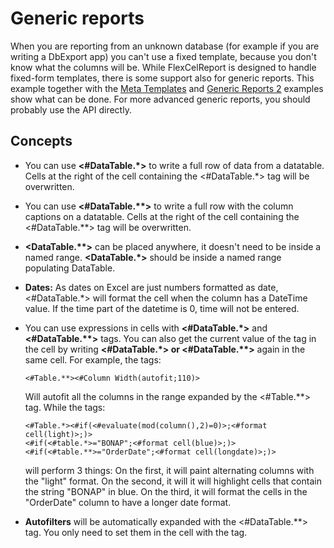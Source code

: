 # Generic reports

When you are reporting from an unknown database (for example if you are
writing a DbExport app) you can\'t use a fixed template, because you
don\'t know what the columns will be. While FlexCelReport is designed to
handle fixed-form templates, there is some support also for generic
reports. This example together with the [Meta Templates](https://doc.tmssoftware.com/flexcel/net/samples/vb/netframework/reports/meta-templates/index.html) 
 and [Generic Reports 2](https://doc.tmssoftware.com/flexcel/net/samples/vb/netframework/reports/generic-reports-2/index.html) examples show what
can be done. For more advanced generic reports, you should probably use
the API directly.

## Concepts

- You can use **\<\#DataTable.\*\>** to write a full row of data from
  a datatable. Cells at the right of the cell containing the
  \<\#DataTable.\*\> tag will be overwritten.

- You can use **\<\#DataTable.\*\*\>** to write a full row with the
  column captions on a datatable. Cells at the right of the cell
  containing the \<\#DataTable.\*\*\> tag will be overwritten.

- **\<DataTable.\*\*\>** can be placed anywhere, it doesn\'t need to
  be inside a named range. **\<DataTable.\*\>** should be inside a
  named range populating DataTable.

- **Dates:** As dates on Excel are just numbers formatted as date,
  \<\#DataTable.\*\> will format the cell when the column has a
  DateTime value. If the time part of the datetime is 0, time will
  not be entered.

- You can use expressions in cells with **\<\#DataTable.\*\>** and
  **\<\#DataTable.\*\*\>** tags. You can also get the current value
  of the tag in the cell by writing **\<\#DataTable.\*\> or
  \<\#DataTable.\*\*\>** again in the same cell. For example, the
  tags:
  ```
  <#Table.**><#Column Width(autofit;110)>
  ```
  Will autofit all the columns in the range expanded by the
  \<\#Table.\*\*\> tag. While the tags:
  
  ```
  <#Table.*><#if(<#evaluate(mod(column(),2)=0)>;<#format cell(light)>;)>
  <#if(<#table.*>="BONAP";<#format cell(blue)>;)>
  <#if(<#table.**>="OrderDate";<#format cell(longdate)>;)>
  ```
  will perform 3 things: On the first, it will paint alternating columns
  with the \"light\" format. On the second, it will it will highlight
  cells that contain the string \"BONAP\" in blue. On the third, it will
  format the cells in the \"OrderDate\" column to have a longer date
  format.

- **Autofilters** will be automatically expanded with the
  \<\#DataTable.\*\*\> tag. You only need to set them in the cell
  with the tag.

